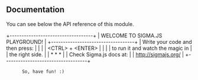 ## Documentation

You can see below the API reference of this module.

+-----------------------------------+
| WELCOME TO SIGMA.JS PLAYGROUND!   |
+-----------------------------------+
|  Write your code and then press:  |
|                                   |
|         &lt;CTRL&gt; + &lt;ENTER&gt;          |
|                                   |
| to run it and watch the magic in  |
|          the right side.          |
|               * * *               |
|      Check Sigma.js docs at:      |
|        http://sigmajs.org/        |
+-----------------------------------+

          So, have fun! :)

